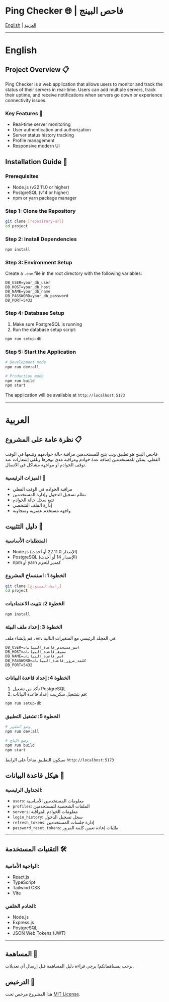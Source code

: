 # Ping Checker 🌐 | فاحص البينج

[English](#english) | [العربية](#arabic)

---

<a name="english"></a>
# English

## Project Overview 📋
Ping Checker is a web application that allows users to monitor and track the status of their servers in real-time. Users can add multiple servers, track their uptime, and receive notifications when servers go down or experience connectivity issues.

### Key Features 🌟
- Real-time server monitoring
- User authentication and authorization
- Server status history tracking
- Profile management
- Responsive modern UI

## Installation Guide 🚀

### Prerequisites
- Node.js (v22.11.0 or higher)
- PostgreSQL (v14 or higher)
- npm or yarn package manager

### Step 1: Clone the Repository
```bash
git clone [repository-url]
cd project
```

### Step 2: Install Dependencies
```bash
npm install
```

### Step 3: Environment Setup
Create a `.env` file in the root directory with the following variables:
```env
DB_USER=your_db_user
DB_HOST=your_db_host
DB_NAME=your_db_name
DB_PASSWORD=your_db_password
DB_PORT=5432
```

### Step 4: Database Setup
1. Make sure PostgreSQL is running
2. Run the database setup script:
```bash
npm run setup-db
```

### Step 5: Start the Application
```bash
# Development mode
npm run dev:all

# Production mode
npm run build
npm start
```

The application will be available at `http://localhost:5173`

---

<a name="arabic"></a>
# العربية

## نظرة عامة على المشروع 📋
فاحص البينج هو تطبيق ويب يتيح للمستخدمين مراقبة حالة خوادمهم وتتبعها في الوقت الفعلي. يمكن للمستخدمين إضافة عدة خوادم ومراقبة مدى توفرها وتلقي إشعارات عند توقف الخوادم أو مواجهة مشاكل في الاتصال.

### الميزات الرئيسية 🌟
- مراقبة الخوادم في الوقت الفعلي
- نظام تسجيل الدخول وإدارة المستخدمين
- تتبع سجل حالة الخوادم
- إدارة الملف الشخصي
- واجهة مستخدم عصرية ومتجاوبة

## دليل التثبيت 🚀

### المتطلبات الأساسية
- Node.js (الإصدار 22.11.0 أو أحدث)
- PostgreSQL (الإصدار 14 أو أحدث)
- npm أو yarn كمدير للحزم

### الخطوة 1: استنساخ المشروع
```bash
git clone [رابط-المستودع]
cd project
```

### الخطوة 2: تثبيت الاعتماديات
```bash
npm install
```

### الخطوة 3: إعداد ملف البيئة
قم بإنشاء ملف `.env` في المجلد الرئيسي مع المتغيرات التالية:
```env
DB_USER=اسم_مستخدم_قاعدة_البيانات
DB_HOST=مضيف_قاعدة_البيانات
DB_NAME=اسم_قاعدة_البيانات
DB_PASSWORD=كلمة_مرور_قاعدة_البيانات
DB_PORT=5432
```

### الخطوة 4: إعداد قاعدة البيانات
1. تأكد من تشغيل PostgreSQL
2. قم بتشغيل سكريبت إعداد قاعدة البيانات:
```bash
npm run setup-db
```

### الخطوة 5: تشغيل التطبيق
```bash
# وضع التطوير
npm run dev:all

# وضع الإنتاج
npm run build
npm start
```

سيكون التطبيق متاحاً على الرابط `http://localhost:5173`

## هيكل قاعدة البيانات 💾

### الجداول الرئيسية:
- `users`: معلومات المستخدمين الأساسية
- `profiles`: الملفات الشخصية للمستخدمين
- `servers`: معلومات الخوادم المراقَبة
- `login_history`: سجل تسجيل الدخول
- `refresh_tokens`: إدارة جلسات المستخدمين
- `password_reset_tokens`: طلبات إعادة تعيين كلمة المرور

---

## التقنيات المستخدمة 🛠️

### الواجهة الأمامية:
- React.js
- TypeScript
- Tailwind CSS
- Vite

### الخادم الخلفي:
- Node.js
- Express.js
- PostgreSQL
- JSON Web Tokens (JWT)

---

## المساهمة 🤝
نرحب بمساهماتكم! يرجى قراءة دليل المساهمة قبل إرسال أي تعديلات.

## الترخيص 📄
هذا المشروع مرخص تحت [MIT License](LICENSE).
